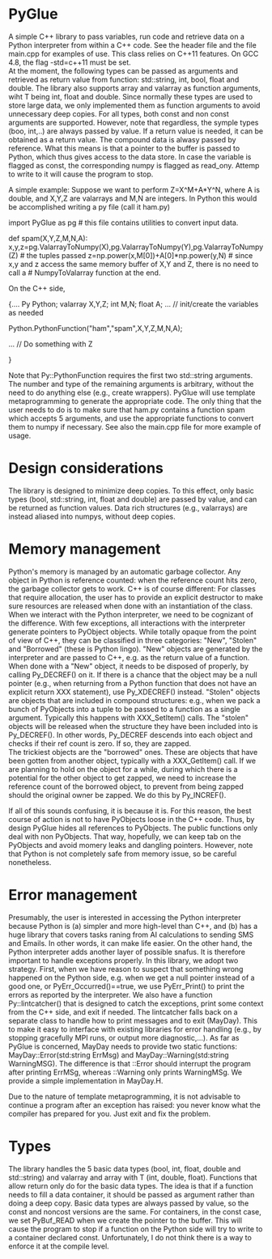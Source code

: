 # PyGlue
A simple C++ library to pass variables, run code and retrieve data on a Python interpreter from within a C++ code.
See the header file and the file main.cpp for examples of use. 
This class relies on C++11 features. On GCC 4.8, 
the flag -std=c++11 must be set.  
At the moment, the following types can be passed as arguments and retrieved as return value from function: std::string, int, bool, float and double. The library also supports array<T> and valarray<T> as function arguments, wiht T being int, float and double. Since normally these types are used to store large data, we only implemented them as function arguments to avoid unnecessary deep copies. For all types, both const and non const arguments are supported. However, note that regardless, the symple types (boo, int,..) are always passed by value. If a return value is needed, it can be obtained as a return value. The compound data is alwasy passed by reference. What this means is that a pointer to the buffer is passed to Python, which thus gives access to the data store. In case the variable is flagged as const, the corresponding numpy is flagged as read_ony. Attemp to write to it will cause the program to stop. 


A simple example: Suppose we want to perform Z=X^M+A*Y^N, where A is double, and X,Y,Z are valarray<double>s and 
M,N are integers. In Python this would be accomplished writing a py file (call it ham.py)

import PyGlue as pg # this file contains utilities to convert input data.

def spam(X,Y,Z,M,N,A):
    x,y,z=pg.ValarrayToNumpy(X),pg.ValarrayToNumpy(Y),pg.ValarrayToNumpy(Z) # the tuples passed 
    z=np.power(x,M[0])+A[0]*np.power(y,N)
    # since x,y and z access the same memory buffer of X,Y and Z, there is no need to call a
    # NumpyToValarray function at the end. 


On the C++ side, 

{....
Py Python; 
valarray<float> X,Y,Z; 
int M,N;
float A;
... // init/create the variables as needed

Python.PythonFunction("ham","spam",X,Y,Z,M,N,A);

... // Do something with Z

}

Note that Py::PythonFunction requires the first two std::string arguments. The number and type of the remaining arguments 
is arbitrary, without the need to do anything else (e.g., create wrappers). PyGlue will use template metaprogramming to 
generate the appropriate code. The only thing that the user needs to do is to make sure that ham.py contains a function spam which accepts 5 arguments, and use the appropriate functions to convert them to numpy if necessary. 
See also the main.cpp file for more example of usage.  

# Design considerations

The library is designed to minimize deep copies. To this effect, only basic types (bool, std::string, int, float and double) are passed by value, and can be returned  as function values. Data rich structures (e.g., valarrays) are instead aliased into numpys, without deep copies. 

# Memory management

Python's memory is managed by an automatic garbage collector. Any object in Python is reference counted: when the reference count hits zero, the garbage collector gets to work. C++ is of course different: For classes that require allocation, the user has to provide an explicit destructor to make sure resources are released when done with an instantiation of the class. When we interact with the Python interpreter, we need to be cognizant of the difference. With few exceptions, all interactions with the interpreter generate pointers to PyObject objects. While totally opaque from the point of view of C++, they can be classified in three categories: "New", "Stolen" and "Borrowed" (these is Python lingo). "New" objects are generated by the interpreter and are passed to C++, e.g. as the return value of a function. When done with a "New" object, it needs to be disposed of properly, by calling Py_DECREF() on it. If there is a chance that the object may be a null pointer (e.g., when returning from a Python function that does not have an explicit return XXX statement), use Py_XDECREF() instead. "Stolen" objects are objects that are included in compound structures: e.g., when we pack a bunch of PyObjects into a tuple to be passed to a function as a single argument. Typically this happens with XXX_SetItem() calls. The "stolen" objects will be released when the structure they have been included into is Py_DECREF().
In other words, Py_DECREF descends into each object and checks if their ref count is zero. If so, they are zapped.  
The trickiest objects are the "borrowed" ones. These are objects that have been gotten from another object, typically with a XXX_GetItem() call. If we are planning to hold on the object for a while, during which there is a potential for the other object to get zapped, we need to increase the reference count of the borrowed object, to prevent from being zapped should the original owner be zapped. We do this by Py_INCREF(). 

If all of this sounds confusing, it is because it is. For this reason, the best course of action is not to have PyObjects loose in the C++ code. Thus, by design PyGlue hides all references to PyObjects. The public functions only deal with non PyObjects. That way, hopefully, we can keep tab on the PyObjects and avoid momery leaks and dangling pointers. However, note that Python is not completely safe from memory issue, so be careful nonetheless. 

# Error management

Presumably, the user is interested in accessing the Python interpreter because Python is (a) simpler and more high-level than C++, and (b) has a huge library that covers tasks raning from AI calculations to sending SMS and Emails. In other words, it can make life easier. On the other hand, the Python  interpreter adds another layer of possible snafus. It is therefore important to handle exceptions properly. 
In this library, we adopt two strategy. First, when we have reason to suspect that something wrong happened on the Python side, e.g. when we get a null pointer instead of a good one, or PyErr_Occurred()==true, we use PyErr_Print() to print the errors as reported by the interpreter. We also have a function Py::lintcatcher() that is designed to catch the exceptions, print some context from the C++ side, and exit if needed. The lintcatcher falls back on a separate class to handle how to print messages and to exit (MayDay). This to make it easy to interface with existing libraries for error handling (e.g., by stopping gracefully MPI runs, or output more diagnostic,...). 
As far as PyGlue is concerned, MayDay needs to provide two static functions: MayDay::Error(std:string ErrMsg) and MayDay::Warning(std:string WarningMSG). The difference is that ::Error should interrupt the program after printing ErrMSg, whereas ::Warning only prints WarningMSg. 
We provide a simple implementation in MayDay.H. 

Due to the nature of template metaprogramming, it is not 
advisable to continue a program after an exception has raised: you never know what the compiler has prepared for you. Just exit and fix the problem.  

# Types

The library handles the 5 basic data types (bool, int, float, double and std::string) and valarray<T> and array<T> with T (int, double, float). Functions that allow return only do for the basic data types. The idea is that if a function needs to fill a data container, it should be passed as argument rather than doing a deep copy. Basic data types are always passed by value, so the const and noncost versions are the same. For containers, in the const case, we set PyBuf_READ when we create the pointer to the buffer. This will cause the program to stop if a function on the Python side will try to write to a container declared const. Unfortunately, I do not think there is a way to enforce it at the compile level. 
